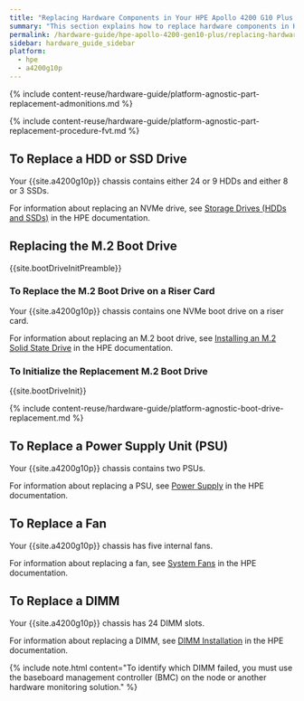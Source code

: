 ```yaml
---
title: "Replacing Hardware Components in Your HPE Apollo 4200 G10 Plus Nodes"
summary: "This section explains how to replace hardware components in HPE Apollo 4200 G10 plus nodes."
permalink: /hardware-guide/hpe-apollo-4200-gen10-plus/replacing-hardware-components.html
sidebar: hardware_guide_sidebar
platform:
  - hpe
  - a4200g10p
---
```


{% include content-reuse/hardware-guide/platform-agnostic-part-replacement-admonitions.md %}

{% include content-reuse/hardware-guide/platform-agnostic-part-replacement-procedure-fvt.md %}

## To Replace a HDD or SSD Drive
Your {{site.a4200g10p}} chassis contains either 24 or 9 HDDs and either 8 or 3 SSDs.

For information about replacing an NVMe drive, see [Storage Drives (HDDs and SSDs)](https://support.hpe.com/hpesc/public/docDisplay?docId=sd00001251en_us&page=GUID-BFE1C861-8A51-4C3F-A227-C2AA3A95BDBE.html) in the HPE documentation.

## Replacing the M.2 Boot Drive
{{site.bootDriveInitPreamble}}

### To Replace the M.2 Boot Drive on a Riser Card
Your {{site.a4200g10p}} chassis contains one NVMe boot drive on a riser card.

For information about replacing an M.2 boot drive, see [Installing an M.2 Solid State Drive](https://support.hpe.com/hpesc/public/docDisplay?docId=sd00001251en_us&page=GUID-8A272CD0-F390-46AA-B093-E7D07AF1E2A8.html) in the HPE documentation.

### To Initialize the Replacement M.2 Boot Drive
{{site.bootDriveInit}}

{% include content-reuse/hardware-guide/platform-agnostic-boot-drive-replacement.md %}

## To Replace a Power Supply Unit (PSU)
Your {{site.a4200g10p}} chassis contains two PSUs.

For information about replacing a PSU, see [Power Supply](https://support.hpe.com/hpesc/public/docDisplay?docId=sd00001251en_us&page=GUID-90F5B689-ACA8-41BE-AA32-D04283516089.html) in the HPE documentation.

## To Replace a Fan
Your {{site.a4200g10p}} chassis has five internal fans.

For information about replacing a fan, see [System Fans](https://support.hpe.com/hpesc/public/docDisplay?docId=sd00001251en_us&page=GUID-51D1A8C7-B6DF-4DAD-A7B3-280DAAA81A29.html) in the HPE documentation.

## To Replace a DIMM
Your {{site.a4200g10p}} chassis has 24 DIMM slots.

For information about replacing a DIMM, see [DIMM Installation](https://support.hpe.com/hpesc/public/docDisplay?docId=sd00001251en_us&page=GUID-79584D31-2CAF-43DE-BCE0-A512AA6155FE.html) in the HPE documentation.

{% include note.html content="To identify which DIMM failed, you must use the baseboard management controller (BMC) on the node or another hardware monitoring solution." %}
